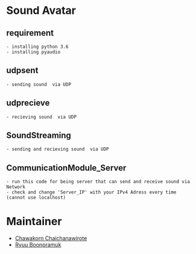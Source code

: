 # Sound Avatar

## requirement
    - installing python 3.6
    - installing pyaudio

## udpsent
    - sending sound  via UDP

## udprecieve
    - recieving sound  via UDP

## SoundStreaming
    - sending and recieving sound  via UDP

## CommunicationModule_Server
    - run this code for being server that can send and receive sound via Network
    - check and change 'Server_IP' with your IPv4 Adress every time (cannot use localhost)

# Maintainer
- [Chawakorn Chaichanawirote](https://www.facebook.com/profile.php?id=100002425703930)
- [Ryuu Boonpramuk](https://www.facebook.com/asfire)
